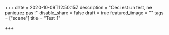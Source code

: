 +++
date = 2020-10-09T12:50:15Z
description = "Ceci est un test, ne paniquez pas !"
disable_share = false
draft = true
featured_image = ""
tags = ["scene"]
title = "Test 1"

+++
